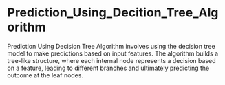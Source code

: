 # Prediction_Using_Decition_Tree_Algorithm
Prediction Using Decision Tree Algorithm involves using the decision tree model to make predictions based on input features. The algorithm builds a tree-like structure, where each internal node represents a decision based on a feature, leading to different branches and ultimately predicting the outcome at the leaf nodes.
